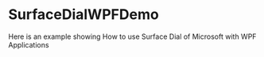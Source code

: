 # SurfaceDialWPFDemo
Here is an example showing How to use Surface Dial of Microsoft with WPF Applications
